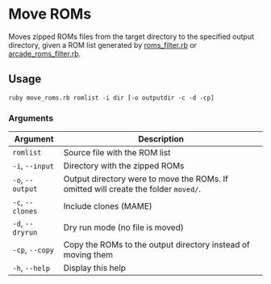 # Move ROMs

Moves zipped ROMs files from the target directory to the specified output directory, given a ROM list generated by [roms_filter.rb](https://github.com/raohmaru/romtools/blob/master/roms_filter) or [arcade_roms_filter.rb](https://github.com/raohmaru/romtools/blob/master/arcade_roms_filter).

## Usage
`ruby move_roms.rb romlist -i dir [-o outputdir -c -d -cp]`
    
### Arguments
| Argument         | Description |
|------------------|-------------|
| `romlist`        | Source file with the ROM list |
| `-i`, `--input`  | Directory with the zipped ROMs |
| `-o`, `--output` | Output directory were to move the ROMs. If omitted will create the folder `moved/`. |
| `-c`, `--clones` | Include clones (MAME) |
| `-d`, `--dryrun` | Dry run mode (no file is moved) |
| `-cp`, `--copy`  | Copy the ROMs to the output directory instead of moving them |
| `-h`, `--help`   | Display this help |
